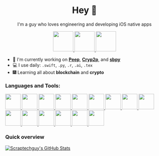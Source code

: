 <h1 align="center">Hey 👋</h1>

<p align="center">I'm a guy who loves engineering and developing iOS native apps</p>

<div align="center">
<a href="https://twitter.com/scraptechguy" target=”_blank”> <img src="https://www.europanostra.org/wp-content/uploads/2017/09/2017-09-Twitter-logo.png" height="64"> </a>
<a href="https://www.credly.com/users/scraptechguy/badges" target=”_blank”> <img src="https://images.credly.com/images/b685de69-03cf-402c-b8e3-62ecd0e2e949/blob.png" height="64"> </a>
<a href="https://stackoverflow.com/users/14746777/scrap-tech-guy" target=”_blank”> <img src="https://upload.wikimedia.org/wikipedia/commons/thumb/e/ef/Stack_Overflow_icon.svg/768px-Stack_Overflow_icon.svg.png" height="64"> </a>
</div>


+ 📱 I'm currently working on <a href="https://github.com/scraptechguy/Peep">**Peep**</a>, <a href="https://github.com/scraptechguy/Cryp2p-ios">**Cryp2p**</a>, and <a href="https://github.com/scraptechguy/sbpy">**sbpy**</a>
+ 💻 I use daily: `.swift`, `.py`, `.r`, `.ai`, `.tex`
+ 🎆 Learning all about **blockchain** and **crypto**

<h3>Languages and Tools:</h3>

<a href="https://developer.apple.com/swift/"> <img src="https://qph.fs.quoracdn.net/main-qimg-fbace2c64a40052158f2095e1c653213" height="49"> </a>
<a href="https://developer.apple.com/swift-playgrounds/"> <img src="https://developer.apple.com/assets/elements/icons/swift-playgrounds/swift-playgrounds-96x96_2x.png" height="49"> </a>
<a href="https://developer.apple.com/xcode/swiftui/"> <img src="https://camo.githubusercontent.com/471c6ba43f0f163be29c1b5ae7ba46b4849cc2f075bc0a73b901af14b4524624/68747470733a2f2f646576656c6f7065722e6170706c652e636f6d2f6173736574732f656c656d656e74732f69636f6e732f737769667475692f737769667475692d39367839365f32782e706e67" height="49"> </a>
<a href="https://www.apple.com/macos/monterey/"> <img src="https://upload.wikimedia.org/wikipedia/commons/c/c9/Finder_Icon_macOS_Big_Sur.png" height="49"> </a>
<a href="https://www.apple.com/app-store/"> <img src="https://upload.wikimedia.org/wikipedia/commons/6/67/App_Store_%28iOS%29.svg" height="49"> </a>
<a href="https://appstoreconnect.apple.com/login"> <img src="https://developer.apple.com/assets/elements/icons/asc-outline/asc-outline-128x128_2x.png" height="49"> </a>
<a href="https://developer.apple.com/xcode/"> <img src="https://is2-ssl.mzstatic.com/image/thumb/Purple126/v4/24/0e/2d/240e2d5d-6aef-cecd-fed8-05223333f8af/Xcode-85-220-0-4-2x.png/1200x630bb.png" height="49"> </a>
<a href="https://testflight.apple.com"> <img src="https://developer.apple.com/assets/elements/icons/testflight/testflight-64x64_2x.png" height="49"> </a>
<a href="https://azure.microsoft.com/en-us/"> <img src="https://upload.wikimedia.org/wikipedia/commons/thumb/f/fa/Microsoft_Azure.svg/1200px-Microsoft_Azure.svg.png" height="49"> </a>
<a href="https://code.visualstudio.com/"> <img src="https://external-content.duckduckgo.com/iu/?u=https%3A%2F%2Fuser-images.githubusercontent.com%2F674621%2F71187801-14e60a80-2280-11ea-94c9-e56576f76baf.png&f=1&nofb=1&ipt=52b8fb37ae5c93f7368cad02a3d20bd464fcb632b7bfbc90ab6e91f4a3041312&ipo=images" height="49"> </a>
<a href="https://www.python.org"> <img src="https://upload.wikimedia.org/wikipedia/commons/thumb/c/c3/Python-logo-notext.svg/1200px-Python-logo-notext.svg.png" height="49"> </a>
<a href="https://www.tensorflow.org"> <img src="https://upload.wikimedia.org/wikipedia/commons/thumb/2/2d/Tensorflow_logo.svg/1200px-Tensorflow_logo.svg.png" height="49"> </a>
<a href="https://www.postgresql.org"> <img src="https://upload.wikimedia.org/wikipedia/commons/thumb/2/29/Postgresql_elephant.svg/1200px-Postgresql_elephant.svg.png" height="49"> </a>
<a href="https://desktop.github.com"> <img src="https://cdn.jim-nielsen.com/macos/512/github-desktop-2021-05-20.png" height="49"> </a>
<a href="https://www.figma.com"> <img src="https://upload.wikimedia.org/wikipedia/commons/3/33/Figma-logo.svg" height="49"> </a>

<h3>Quick overview</h3>

[![Scraptechguy's GitHub Stats](https://github-readme-stats.vercel.app/api?username=scraptechguy&show_icons=true&theme=radical&include_all_commits=true&count_private=true)](https://github.com/anuraghazra/github-readme-stats)

